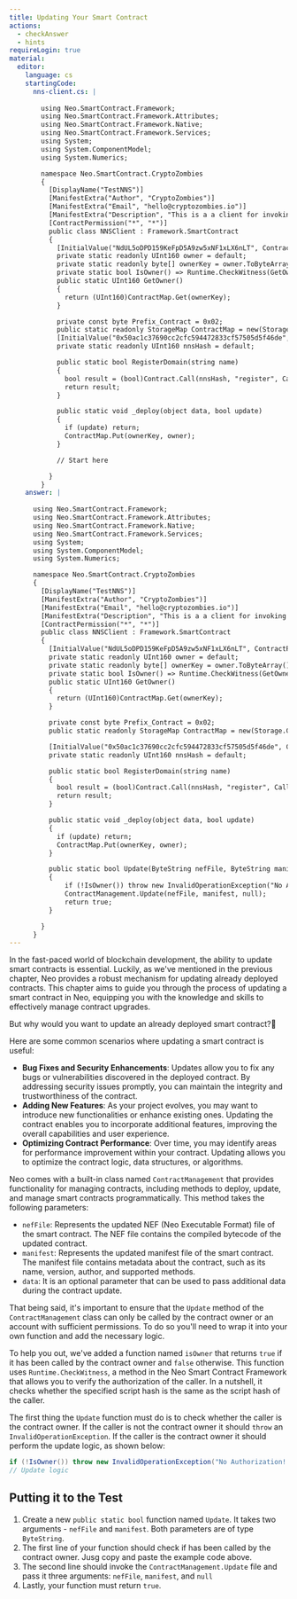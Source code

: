 ```yaml
---
title: Updating Your Smart Contract
actions:
  - checkAnswer
  - hints
requireLogin: true
material:
  editor:
    language: cs
    startingCode:
      nns-client.cs: |
        
        using Neo.SmartContract.Framework;
        using Neo.SmartContract.Framework.Attributes;
        using Neo.SmartContract.Framework.Native;
        using Neo.SmartContract.Framework.Services;
        using System;
        using System.ComponentModel;
        using System.Numerics;

        namespace Neo.SmartContract.CryptoZombies
        {
          [DisplayName("TestNNS")]
          [ManifestExtra("Author", "CryptoZombies")]
          [ManifestExtra("Email", "hello@cryptozombies.io")]
          [ManifestExtra("Description", "This is a a client for invoking NNS")]
          [ContractPermission("*", "*")]
          public class NNSClient : Framework.SmartContract
          {
            [InitialValue("NdUL5oDPD159KeFpD5A9zw5xNF1xLX6nLT", ContractParameterType.Hash160)]
            private static readonly UInt160 owner = default;
            private static readonly byte[] ownerKey = owner.ToByteArray();
            private static bool IsOwner() => Runtime.CheckWitness(GetOwner());
            public static UInt160 GetOwner()
            {
              return (UInt160)ContractMap.Get(ownerKey);
            }

            private const byte Prefix_Contract = 0x02;
            public static readonly StorageMap ContractMap = new(Storage.CurrentContext, Prefix_Contract);
            [InitialValue("0x50ac1c37690cc2cfc594472833cf57505d5f46de", ContractParameterType.Hash160)]
            private static readonly UInt160 nnsHash = default;

            public static bool RegisterDomain(string name)
            {
              bool result = (bool)Contract.Call(nnsHash, "register", CallFlags.All, name, Runtime.ExecutingScriptHash);
              return result;
            }

            public static void _deploy(object data, bool update)
            {
              if (update) return;
              ContractMap.Put(ownerKey, owner);
            }

            // Start here

          }
        }
    answer: |
      
      using Neo.SmartContract.Framework;
      using Neo.SmartContract.Framework.Attributes;
      using Neo.SmartContract.Framework.Native;
      using Neo.SmartContract.Framework.Services;
      using System;
      using System.ComponentModel;
      using System.Numerics;

      namespace Neo.SmartContract.CryptoZombies
      {
        [DisplayName("TestNNS")]
        [ManifestExtra("Author", "CryptoZombies")]
        [ManifestExtra("Email", "hello@cryptozombies.io")]
        [ManifestExtra("Description", "This is a a client for invoking NNS")]
        [ContractPermission("*", "*")]
        public class NNSClient : Framework.SmartContract
        {
          [InitialValue("NdUL5oDPD159KeFpD5A9zw5xNF1xLX6nLT", ContractParameterType.Hash160)]
          private static readonly UInt160 owner = default;
          private static readonly byte[] ownerKey = owner.ToByteArray();
          private static bool IsOwner() => Runtime.CheckWitness(GetOwner());
          public static UInt160 GetOwner()
          {
            return (UInt160)ContractMap.Get(ownerKey);
          }

          private const byte Prefix_Contract = 0x02;
          public static readonly StorageMap ContractMap = new(Storage.CurrentContext, Prefix_Contract);

          [InitialValue("0x50ac1c37690cc2cfc594472833cf57505d5f46de", ContractParameterType.Hash160)]
          private static readonly UInt160 nnsHash = default;

          public static bool RegisterDomain(string name)
          {
            bool result = (bool)Contract.Call(nnsHash, "register", CallFlags.All, name, Runtime.ExecutingScriptHash);
            return result;
          }

          public static void _deploy(object data, bool update)
          {
            if (update) return;
            ContractMap.Put(ownerKey, owner);
          }

          public static bool Update(ByteString nefFile, ByteString manifest)
          {
              if (!IsOwner()) throw new InvalidOperationException("No Authorization!!");
              ContractManagement.Update(nefFile, manifest, null);
              return true;
          }

        }
      }
---
```


In the fast-paced world of blockchain development, the ability to update smart contracts is essential. Luckily, as we've mentioned in the previous chapter, Neo provides a robust mechanism for updating already deployed contracts. This chapter aims to guide you through the process of updating a smart contract in Neo, equipping you with the knowledge and skills to effectively manage contract upgrades.

But why would you want to update an already deployed smart contract?🤔

Here are some common scenarios where updating a smart contract is useful:

- **Bug Fixes and Security Enhancements**: Updates allow you to fix any bugs or vulnerabilities discovered in the deployed contract. By addressing security issues promptly, you can maintain the integrity and trustworthiness of the contract.
- **Adding New Features**: As your project evolves, you may want to introduce new functionalities or enhance existing ones. Updating the contract enables you to incorporate additional features, improving the overall capabilities and user experience.
- **Optimizing Contract Performance**: Over time, you may identify areas for performance improvement within your contract. Updating allows you to optimize the contract logic, data structures, or algorithms.

Neo comes with a built-in class named `ContractManagement` that provides functionality for managing contracts, including methods to deploy, update, and manage smart contracts programmatically. This method takes the following parameters:

- `nefFile`: Represents the updated NEF (Neo Executable Format) file of the smart contract. The NEF file contains the compiled bytecode of the updated contract.
- `manifest`: Represents the updated manifest file of the smart contract. The manifest file contains metadata about the contract, such as its name, version, author, and supported methods.
- `data`: It is an optional parameter that can be used to pass additional data during the contract update.

That being said, it's important to ensure that the `Update` method of the `ContractManagement` class can only be called by the contract owner or an account with sufficient permissions. To do so you'll need to wrap it into your own function and add the necessary logic.

To help you out, we've added a function named `isOwner` that returns `true` if it has been called by the contract owner and `false` otherwise. This function uses `Runtime.CheckWitness`, a method in the Neo Smart Contract Framework that allows you to verify the authorization of the caller. In a nutshell, it checks whether the specified script hash is the same as the script hash of the caller.

The first thing the `Update` function must do is to check whether the caller is the contract owner. If the caller is not the contract owner it should `throw` an `InvalidOperationException`. If the caller is the contract owner it should perform the update logic, as shown below:

```cs
if (!IsOwner()) throw new InvalidOperationException("No Authorization!!");
// Update logic
```

## Putting it to the Test

1. Create a new `public static bool` function named `Update`. It takes two arguments - `nefFile` and `manifest`. Both parameters are of type `ByteString`.
2. The first line of your function should check if has been called by the contract owner. Jusg copy and paste the example code above.
3. The second line should invoke the `ContractManagement.Update` file and pass it three arguments: `nefFile`, `manifest`, and `null`
4. Lastly, your function must return `true`.
